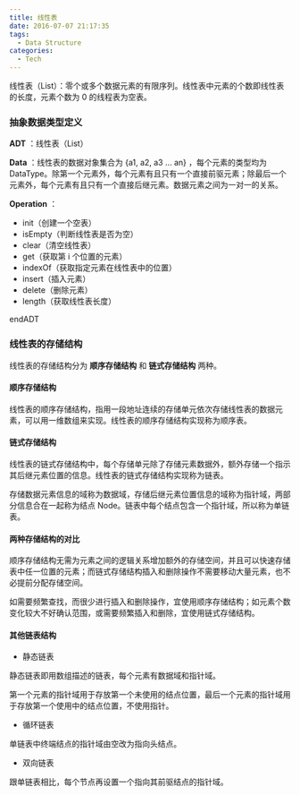 ```yaml
---
title: 线性表
date: 2016-07-07 21:17:35
tags:
  - Data Structure
categories:
  - Tech
---
```


线性表（List）：零个或多个数据元素的有限序列。线性表中元素的个数即线性表的长度，元素个数为 0 的线程表为空表。



<!-- more -->



### 抽象数据类型定义

**ADT** ：线性表（List）

**Data** ：线性表的数据对象集合为 {a1, a2, a3 … an} ，每个元素的类型均为 DataType。除第一个元素外，每个元素有且只有一个直接前驱元素；除最后一个元素外，每个元素有且只有一个直接后继元素。数据元素之间为一对一的关系。

**Operation** ：

* init（创建一个空表）
* isEmpty（判断线性表是否为空）
* clear（清空线性表）
* get（获取第 i 个位置的元素）
* indexOf（获取指定元素在线性表中的位置）
* insert（插入元素）
* delete（删除元素）
* length（获取线性表长度）

endADT





### 线性表的存储结构

线性表的存储结构分为 **顺序存储结构** 和 **链式存储结构** 两种。



#### 顺序存储结构

线性表的顺序存储结构，指用一段地址连续的存储单元依次存储线性表的数据元素，可以用一维数组来实现。线性表的顺序存储结构实现称为顺序表。



#### 链式存储结构

线性表的链式存储结构中，每个存储单元除了存储元素数据外，额外存储一个指示其后继元素位置的信息。线性表的链式存储结构实现称为链表。

存储数据元素信息的域称为数据域，存储后继元素位置信息的域称为指针域，两部分信息合在一起称为结点 Node。链表中每个结点包含一个指针域，所以称为单链表。



#### 两种存储结构的对比

顺序存储结构无需为元素之间的逻辑关系增加额外的存储空间，并且可以快速存储表中任一位置的元素；而链式存储结构插入和删除操作不需要移动大量元素，也不必提前分配存储空间。

如需要频繁查找，而很少进行插入和删除操作，宜使用顺序存储结构；如元素个数变化较大不好确认范围，或需要频繁插入和删除，宜使用链式存储结构。



#### 其他链表结构

* 静态链表

静态链表即用数组描述的链表，每个元素有数据域和指针域。

第一个元素的指针域用于存放第一个未使用的结点位置，最后一个元素的指针域用于存放第一个使用中的结点位置，不使用指针。



* 循环链表

单链表中终端结点的指针域由空改为指向头结点。



* 双向链表

跟单链表相比，每个节点再设置一个指向其前驱结点的指针域。